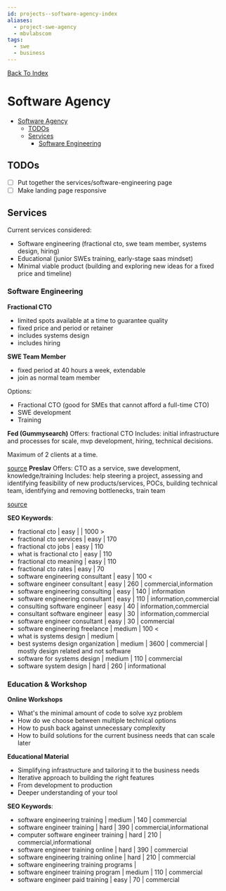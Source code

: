 ```yaml
---
id: projects--software-agency-index
aliases:
  - project-swe-agency
  - mbvlabscom
tags:
  - swe
  - business
---
```


[Back To Index](../index.md)

# Software Agency

<!--toc:start-->
- [Software Agency](#software-agency)
  - [TODOs](#todos)
  - [Services](#services)
    - [Software Engineering](#software-engineering)
<!--toc:end-->

## TODOs
- [ ] Put together the services/software-engineering page
- [ ] Make landing page responsive

## Services

Current services considered:
- Software engineering (fractional cto, swe team member, systems design, hiring)
- Educational (junior SWEs training, early-stage saas mindset)
- Minimal viable product (building and exploring new ideas for a fixed price and timeline)

### Software Engineering

**Fractional CTO**
- limited spots available at a time to guarantee quality
- fixed price and period or retainer
- includes systems design
- includes hiring

**SWE Team Member**
- fixed period at 40 hours a week, extendable
- join as normal team member

Options:
- Fractional CTO (good for SMEs that cannot afford a full-time CTO)
- SWE development
- Training

**Fed (Gummysearch)**
Offers: fractional CTO
Includes: initial infrastructure and processes for scale, mvp development, 
hiring, technical decisions.

Maximum of 2 clients at a time.

[source](https://www.indiehackers.com/post/im-bootstrapping-2-products-while-consulting-as-a-fractional-cto-and-traveling-the-world-ama-b1981c67bb)
**Preslav**
Offers: CTO as a service, swe development, knowledge/training
Includes: help steering a project, assessing and identifying feasibility of new products/services,
POCs, building technical team, identifying and removing bottlenecks, train team

[source](https://preslav.me/services/)

**SEO Keywords**:
- fractional cto | easy | | 1000 >
- fractional cto services | easy | 170
- fractional cto jobs | easy | 110
- what is fractional cto | easy | 110
- fractional cto meaning | easy | 110
- fractional cto rates | easy | 70
- software engineering consultant | easy | 100 <
- software engineer consultant | easy | 260 | commercial,information
- software engineering consulting | easy | 140 | information
- software engineering consultant | easy | 110 | information,commercial
- consulting software engineer | easy | 40 | information,commercial
- consultant software engineer | easy | 30 | information,commercial
- software engineer consultant | easy | 30 | commercial
- software engineering freelance | medium | 100 <
- what is systems design | medium | 
- best systems design organization | medium | 3600 | commercial | mostly design related and not software
- software for systems design | medium | 110 | commercial
- software system design | hard | 260 | informational

### Education & Workshop

**Online Workshops**
- What's the minimal amount of code to solve xyz problem
- How do we choose between multiple technical options
- How to push back against unnecessary complexity
- How to build solutions for the current business needs that can scale later

**Educational Material**
- Simplifying infrastructure and tailoring it to the business needs
- Iterative approach to building the right features
- From development to production
- Deeper understanding of your tool

**SEO Keywords**:
- software engineering training | medium | 140 | commercial
- software engineer training | hard | 390 | commercial,informational
- computer software engineer training | hard | 210 | commercial,informational
- software engineer training online | hard | 390 | commercial
- software engineering training online | hard | 210 | commercial
- software engineering training programs | 
- software engineer training program | medium | 110 | commercial
- software engineer paid training | easy | 70 | commercial
